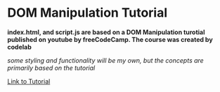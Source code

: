 # DOM Manipulation Tutorial

**index.html, and script.js are based on a DOM Manipulation turotial published on youtube by freeCodeCamp. The course was created by codelab**

_some styling and functionality will be my own, but the concepts are primarily based on the tutorial_

[Link to Tutorial](https://www.youtube.com/watch?v=5fb2aPlgoys)
